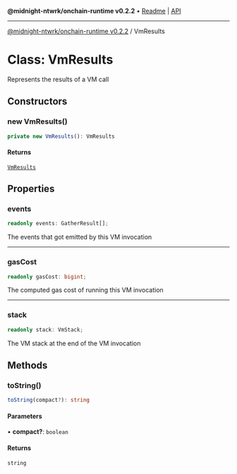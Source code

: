 **@midnight-ntwrk/onchain-runtime v0.2.2** • [Readme](../README.md) \| [API](../globals.md)

***

[@midnight-ntwrk/onchain-runtime v0.2.2](../README.md) / VmResults

# Class: VmResults

Represents the results of a VM call

## Constructors

### new VmResults()

```ts
private new VmResults(): VmResults
```

#### Returns

[`VmResults`](VmResults.md)

## Properties

### events

```ts
readonly events: GatherResult[];
```

The events that got emitted by this VM invocation

***

### gasCost

```ts
readonly gasCost: bigint;
```

The computed gas cost of running this VM invocation

***

### stack

```ts
readonly stack: VmStack;
```

The VM stack at the end of the VM invocation

## Methods

### toString()

```ts
toString(compact?): string
```

#### Parameters

• **compact?**: `boolean`

#### Returns

`string`

